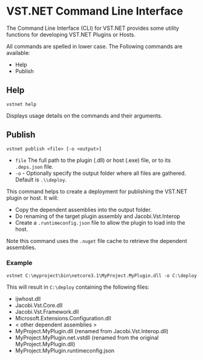 ﻿# VST.NET Command Line Interface

The Command Line Interface (CLI) for VST.NET provides some utility functions for developing VST.NET Plugins or Hosts.

All commands are spelled in lower case. The Following commands are available:

- Help
- Publish

## Help

`vstnet help`

Displays usage details on the commands and their arguments.

## Publish

`vstnet publish <file> [-o <output>]`

- `file` The full path to the plugin (.dll) or host (.exe) file, or to its `.deps.json` file.
- `-o` - Optionally specify the output folder where all files are gathered. Default is `.\\deploy`.

This command helps to create a deployment for publishing the VST.NET plugin or host. It will:

- Copy the dependent assemblies into the output folder.
- Do renaming of the target plugin assembly and Jacobi.Vst.Interop
- Create a `.runtimeconfig.json` file to allow the plugin to load into the host.

Note this command uses the `.nuget` file cache to retrieve the dependent assemblies.

### Example

`vstnet C:\myproject\bin\netcore3.1\MyProject.MyPlugin.dll -o C:\deploy`

This will result in `C:\deploy` containing the following files:

- ijwhost.dll
- Jacobi.Vst.Core.dll
- Jacobi.Vst.Framework.dll
- Microsoft.Extensions.Configuration.dll
- < other dependent assemblies >
- MyProject.MyPlugin.dll  (renamed from Jacobi.Vst.Interop.dll)
- MyProject.MyPlugin.net.vstdll (renamed from the original MyProject.MyPlugin.dll)
- MyProject.MyPlugin.runtimeconfig.json
